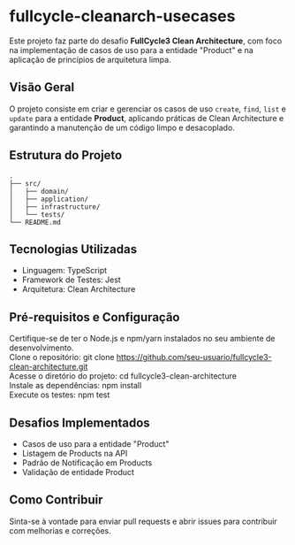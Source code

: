 # fullcycle-cleanarch-usecases

Este projeto faz parte do desafio **FullCycle3 Clean Architecture**, com foco na implementação de casos de uso para a entidade "Product" e na aplicação de princípios de arquitetura limpa.

## Visão Geral

O projeto consiste em criar e gerenciar os casos de uso `create`, `find`, `list` e `update` para a entidade **Product**, aplicando práticas de Clean Architecture e garantindo a manutenção de um código limpo e desacoplado.

## Estrutura do Projeto

```plaintext
.
├── src/
│   ├── domain/
│   ├── application/
│   ├── infrastructure/
│   └── tests/
└── README.md
```
## Tecnologias Utilizadas
* Linguagem: TypeScript
* Framework de Testes: Jest
* Arquitetura: Clean Architecture

## Pré-requisitos e Configuração<br>
Certifique-se de ter o Node.js e npm/yarn instalados no seu ambiente de desenvolvimento.<br>
Clone o repositório: git clone https://github.com/seu-usuario/fullcycle3-clean-architecture.git<br>
Acesse o diretório do projeto: cd fullcycle3-clean-architecture<br>
Instale as dependências: npm install<br>
Execute os testes: npm test<br>

## Desafios Implementados
* Casos de uso para a entidade "Product"
* Listagem de Products na API
* Padrão de Notificação em Products
* Validação de entidade Product

## Como Contribuir
Sinta-se à vontade para enviar pull requests e abrir issues para contribuir com melhorias e correções.
